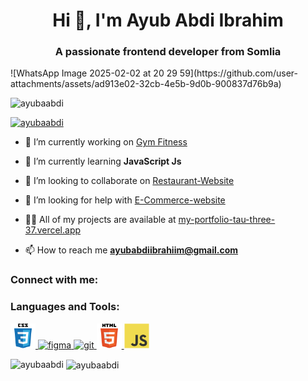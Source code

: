 <h1 align="center">Hi 👋, I'm Ayub Abdi Ibrahim</h1>
<h3 align="center">A passionate frontend developer from Somlia</h3>
![WhatsApp Image 2025-02-02 at 20 29 59](https://github.com/user-attachments/assets/ad913e02-32cb-4e5b-9d0b-900837d76b9a)


<p align="left"> <img src="https://komarev.com/ghpvc/?username=ayubaabdi&label=Profile%20views&color=0e75b6&style=flat" alt="ayubaabdi" /> </p>

<p align="left"> <a href="https://github.com/ryo-ma/github-profile-trophy"><img src="https://github-profile-trophy.vercel.app/?username=ayubaabdi" alt="ayubaabdi" /></a> </p>

- 🔭 I’m currently working on [Gym Fitness](https://github.com/Ayubaabdi/Gym-Fitness)

- 🌱 I’m currently learning **JavaScript Js**

- 👯 I’m looking to collaborate on [Restaurant-Website](https://github.com/dugsiiyeinc/Restaurant-Website.git)

- 🤝 I’m looking for help with [E-Commerce-website](https://github.com/Ayubaabdi/E-Commerce-website)

- 👨‍💻 All of my projects are available at [my-portfolio-tau-three-37.vercel.app](my-portfolio-tau-three-37.vercel.app)

- 📫 How to reach me **ayubabdiibrahiim@gmail.com**

<h3 align="left">Connect with me:</h3>
<p align="left">
</p>

<h3 align="left">Languages and Tools:</h3>
<p align="left"> <a href="https://www.w3schools.com/css/" target="_blank" rel="noreferrer"> <img src="https://raw.githubusercontent.com/devicons/devicon/master/icons/css3/css3-original-wordmark.svg" alt="css3" width="40" height="40"/> </a> <a href="https://www.figma.com/" target="_blank" rel="noreferrer"> <img src="https://www.vectorlogo.zone/logos/figma/figma-icon.svg" alt="figma" width="40" height="40"/> </a> <a href="https://git-scm.com/" target="_blank" rel="noreferrer"> <img src="https://www.vectorlogo.zone/logos/git-scm/git-scm-icon.svg" alt="git" width="40" height="40"/> </a> <a href="https://www.w3.org/html/" target="_blank" rel="noreferrer"> <img src="https://raw.githubusercontent.com/devicons/devicon/master/icons/html5/html5-original-wordmark.svg" alt="html5" width="40" height="40"/> </a> <a href="https://developer.mozilla.org/en-US/docs/Web/JavaScript" target="_blank" rel="noreferrer"> <img src="https://raw.githubusercontent.com/devicons/devicon/master/icons/javascript/javascript-original.svg" alt="javascript" width="40" height="40"/> </a> </p>

<p><img align="left" src="https://github-readme-stats.vercel.app/api/top-langs?username=ayubaabdi&show_icons=true&locale=en&layout=compact" alt="ayubaabdi" /></p>

<p>&nbsp;<img align="center" src="https://github-readme-stats.vercel.app/api?username=ayubaabdi&show_icons=true&locale=en" alt="ayubaabdi" /></p>

